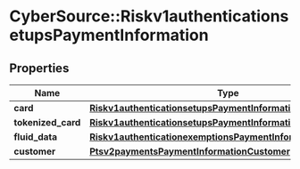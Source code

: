 # CyberSource::Riskv1authenticationsetupsPaymentInformation

## Properties
Name | Type | Description | Notes
------------ | ------------- | ------------- | -------------
**card** | [**Riskv1authenticationsetupsPaymentInformationCard**](Riskv1authenticationsetupsPaymentInformationCard.md) |  | [optional] 
**tokenized_card** | [**Riskv1authenticationsetupsPaymentInformationTokenizedCard**](Riskv1authenticationsetupsPaymentInformationTokenizedCard.md) |  | [optional] 
**fluid_data** | [**Riskv1authenticationexemptionsPaymentInformationFluidData**](Riskv1authenticationexemptionsPaymentInformationFluidData.md) |  | [optional] 
**customer** | [**Ptsv2paymentsPaymentInformationCustomer**](Ptsv2paymentsPaymentInformationCustomer.md) |  | [optional] 


